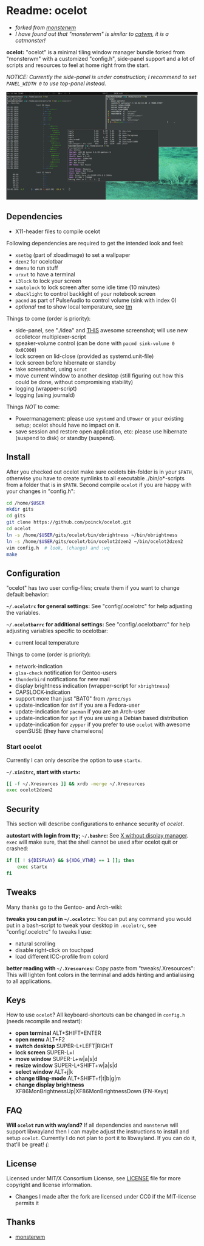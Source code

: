 # Readme: ocelot
- *forked from [monsterwm](https://github.com/c00kiemon5ter/monsterwm)*
- *I have found out that "monsterwm" is similar to [catwm](https://github.com/pyknite/catwm), it is a catmonster!*

**ocelot:**
"ocelot" is a minimal tiling window manager bundle forked from "monsterwm" with a customized "config.h", side-panel support and a lot of scripts and resources to feel at home right from the start.

*NOTICE: Currently the side-panel is under construction; I recommend to set `PANEL_WIDTH 0` to use top-panel instead.*

![ocelot](/ocelot.png)

## Dependencies
- X11-header files to compile ocelot

Following dependencies are required to get the intended look and feel:
- `xsetbg` (part of xloadimage) to set a wallpaper
- `dzen2` for ocelotbar
- `dmenu` to run stuff
- `urxvt` to have a terminal
- `i3lock` to lock your screen
- `xautolock` to lock screen after some idle time (10 minutes)
- `xbacklight` to control backlight of your notebook screen
- `pacmd` as part of PulseAudio to control volume (sink with index 0)
- *optional* `tmd` to show local temperature, see [tm](https://github.com/poinck/tm)

Things to come (order is priority):
- side-panel, see "./idea" and [THIS](https://poinck.de/screenFetch-2016-02-16_22-45-33.png) awesome screenshot; will use new ocolletcor multiplexer-script
- speaker-volume control (can be done with `pacmd sink-volume 0 0x0C000`)
- lock screen on lid-close (provided as systemd.unit-file)
- lock screen before hibernate or standby
- take screenshot, using `scrot`
- move current window to another desktop (still figuring out how this could be done, without compromising stability)
- logging (wrapper-script)
- logging (using journald)

Things *NOT* to come:
- Powermanagement: please use `systemd` and `UPower` or your existing setup; ocelot should have no impact on it.
- save session and restore open application, etc: please use hibernate (suspend to disk) or standby (suspend).

## Install
After you checked out ocelot make sure ocelots bin-folder is in your `$PATH`, otherwise you have to create symlinks to all executable ./bin/o\*-scripts from a folder that is in `$PATH`. Second compile `ocelot` if you are happy with your changes in "config.h":
```.sh
cd /home/$USER
mkdir gits
cd gits
git clone https://github.com/poinck/ocelot.git
cd ocelot
ln -s /home/$USER/gits/ocelot/bin/obrightness ~/bin/obrightness
ln -s /home/$USER/gits/ocelot/bin/ocelot2dzen2 ~/bin/ocelot2dzen2
vim config.h  # look, (change) and :wq
make
```

## Configuration
"ocelot" has two user config-files; create them if you want to change default
behavior:

**`~/.ocelotrc` for general settings:**
See "config/.ocelotrc" for help adjusting the variables.

**`~/.ocelotbarrc` for additional settings:**
See "config/.ocelotbarrc" for help adjusting variables specific to ocelotbar:
- current local temperature

Things to come (order is priority):
- network-indication
- `glsa-check` notification for Gentoo-users
- `thunderbird` notifications for new mail
- display brightness indication (wrapper-script for `xbrightness`)
- CAPSLOCK-indication
- support more than just "BAT0" from `/proc/sys`
- update-indication for `dnf` if you are a Fedora-user
- update-indication for `pacman` if you are an Arch-user
- update-indication for `apt` if you are using a Debian based distribution
- update-indication for `zypper` if you prefer to use `ocelot` with awesome openSUSE (they have chameleons)

### Start ocelot
Currently I can only describe the option to use `startx`.

**`~/.xinitrc`, start with `startx`:**
```.sh
[[ -f ~/.Xresources ]] && xrdb -merge ~/.Xresources
exec ocelot2dzen2
```

## Security
This section will describe configurations to enhance security of *ocelot*.

**autostart with login from tty; `~/.bashrc`:**
See [X without display manager](https://wiki.gentoo.org/wiki/X_without_Display_Manager#systemd). `exec` will make sure, that the shell cannot be used after ocelot quit or crashed:
```.sh
if [[ ! ${DISPLAY} && ${XDG_VTNR} == 1 ]]; then
    exec startx
fi
```

## Tweaks
Many thanks go to the Gentoo- and Arch-wiki:

**tweaks you can put in `~/.ocelotrc`:**
You can put any command you would put in a bash-script to tweak your desktop in `.ocelotrc`, see "config/.ocelotrc" fo tweaks I use:
- natural scrolling
- disable right-click on touchpad
- load different ICC-profile from colord

**better reading with `~/.Xresources`:**
Copy paste from "tweaks/.Xresources": This will lighten font colors in the terminal and adds hinting and antialiasing to all applications.

## Keys
How to use `ocelot`? All keyboard-shortcuts can be changed in `config.h` (needs recompile and restart):

- **open terminal** ALT+SHIFT+ENTER
- **open menu** ALT+F2
- **switch desktop** SUPER-L+LEFT|RIGHT
- **lock screen** SUPER-L+l
- **move window** SUPER-L+w|a|s|d
- **resize window** SUPER-L+SHIFT+w|a|s|d
- **select window** ALT+j|k
- **change tiling-mode** ALT+SHIFT+f|t|b|g|m
- **change display brightness** XF86MonBrightnessUp|XF86MonBrightnessDown (FN-Keys)

## FAQ

**Will `ocelot` run with wayland?**
If all dependencies and `monsterwm` will support libwayland then I can maybe adjust the instructions to install and setup `ocelot`. Currently I do not plan to port it to libwayland. If you can do it, that'll be great! *(:*

## License
Licensed under MIT/X Consortium License, see [LICENSE][law] file for more
copyright and license information.
- Changes I made after the fork are licensed under CC0 if the MIT-license
permits it

  [law]: https://raw.github.com/c00kiemon5ter/monsterwm/master/LICENSE

## Thanks
- [monsterwm](https://github.com/c00kiemon5ter/monsterwm)


